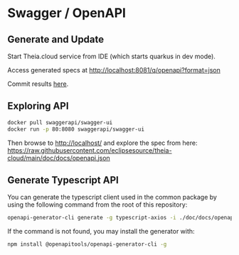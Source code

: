 # Swagger / OpenAPI

## Generate and Update

Start Theia.cloud service from IDE (which starts quarkus in dev mode).

Access generated specs at <http://localhost:8081/q/openapi?format=json>

Commit results [here](openapi.json).

## Exploring API

```bash
docker pull swaggerapi/swagger-ui
docker run -p 80:8080 swaggerapi/swagger-ui
```

Then browse to <http://localhost/> and explore the spec from here: <https://raw.githubusercontent.com/eclipsesource/theia-cloud/main/doc/docs/openapi.json>

## Generate Typescript API

You can generate the typescript client used in the common package by using the following command from the root of this repository:

```bash
openapi-generator-cli generate -g typescript-axios -i ./doc/docs/openapi.json -o node/common/src/client/ --additional-properties=supportsES6=true,typescriptThreePlus=true --skip-validate-spec
```

If the command is not found, you may install the generator with:

```bash
npm install @openapitools/openapi-generator-cli -g
```
